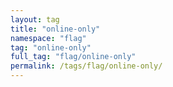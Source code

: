 ```yaml
---
layout: tag
title: "online-only"
namespace: "flag"
tag: "online-only"
full_tag: "flag/online-only"
permalink: /tags/flag/online-only/
---
```

